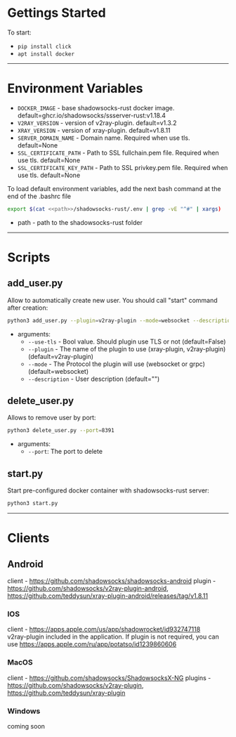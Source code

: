 # Gettings Started

To start:
- ```pip install click```
- ```apt install docker```
***

# Environment Variables
- ```DOCKER_IMAGE``` - base shadowsocks-rust docker image. default=ghcr.io/shadowsocks/ssserver-rust:v1.18.4
- ```V2RAY_VERSION``` - version of v2ray-plugin. default=v1.3.2
- ```XRAY_VERSION``` - version of xray-plugin. default=v1.8.11
- ```SERVER_DOMAIN_NAME``` - Domain name. Required when use tls. default=None
- ```SSL_CERTIFICATE_PATH``` - Path to SSL fullchain.pem file. Required when use tls. default=None
- ```SSL_CERTIFICATE_KEY_PATH``` - Path to SSL privkey.pem file. Required when use tls. default=None

To load default environment variables, add the next bash command at the end of the .bashrc file
```bash
export $(cat <<path>>/shadowsocks-rust/.env | grep -vE "^#" | xargs)
```
- path - path to the shadowsocks-rust folder
***

# Scripts

## add_user.py
Allow to automatically create new user. You should call "start" command after creation:
```bash
python3 add_user.py --plugin=v2ray-plugin --mode=websocket --description="My config" --use-tls=False
```
  - arguments: 
    * ```--use-tls``` - Bool value. Should plugin use TLS or not (default=False)
    * ```--plugin``` - The name of the plugin to use (xray-plugin, v2ray-plugin) (default=v2ray-plugin)
    * ```--mode``` - The Protocol the plugin will use (websocket or grpc) (default=websocket)
    * ```--description``` - User description (default="")
## delete_user.py
Allows to remove user by port:
```bash
python3 delete_user.py --port=8391
```
  - arguments:
    * ```--port```: The port to delete
## start.py
Start pre-configured docker container with shadowsocks-rust server:
```bash
python3 start.py
```
***

# Clients
## Android
client - https://github.com/shadowsocks/shadowsocks-android
plugin - https://github.com/shadowsocks/v2ray-plugin-android, https://github.com/teddysun/xray-plugin-android/releases/tag/v1.8.11

### IOS
client - https://apps.apple.com/us/app/shadowrocket/id932747118 \
v2ray-plugin included in the application.
If plugin is not required, you can use https://apps.apple.com/ru/app/potatso/id1239860606

### MacOS
client - https://github.com/shadowsocks/ShadowsocksX-NG
plugins - https://github.com/shadowsocks/v2ray-plugin, https://github.com/teddysun/xray-plugin

### Windows
coming soon